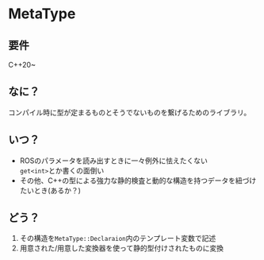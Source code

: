 # MetaType
## 要件
C++20~
## なに？
コンパイル時に型が定まるものとそうでないものを繋げるためのライブラリ。
## いつ？
- ROSのパラメータを読み出すときに一々例外に怯えたくない  
`get<int>`とか書くの面倒い
- その他、C++の型による強力な静的検査と動的な構造を持つデータを紐づけたいとき(あるか？)
## どう？
1. その構造を`MetaType::Declaraion`内のテンプレート変数で記述
2. 用意された/用意した変換器を使って静的型付けされたものに変換
